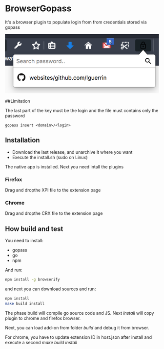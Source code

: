 # BrowserGopass

It's a browser plugin to populate login from from credentials stored via gopass

![Plugin](docs/plugin.png)

##Limitation

The last part of the key must be the login and the file must contains only the password
```
gopass insert <domain>/<login> 
```

## Installation

* Download the last release, and unarchive it where you want
* Execute the install.sh (sudo on Linux)

The native app is installed. Next you need intall the plugins

### Firefox

Drag and dropthe XPI file to the extension page  

### Chrome

Drag and dropthe CRX file to the extension page

## How build and test

You need to install:
 * gopass
 * go
 * npm
 
 And run:
 ```bash
npm install -g browserify  
 ```
 
 and next you can download sources and run:
```bash
npm install
make build install
```

The phase build will compile go source code and JS.
Next *install* will copy plugin to chrome and firefox browser.

Next, you can load add-on from folder *build* and debug it from browser.

For chrome, you have to update extension ID in host.json after install and execute a second *make build install*

